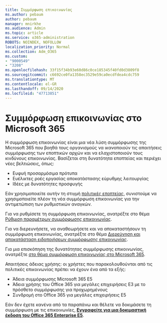 ```yaml
---
title: Συμμόρφωση επικοινωνίας
ms.author: pebaum
author: pebaum
manager: mnirkhe
ms.audience: Admin
ms.topic: article
ms.service: o365-administration
ROBOTS: NOINDEX, NOFOLLOW
localization_priority: Normal
ms.collection: Adm_O365
ms.custom:
- "9000549"
- "3208"
ms.openlocfilehash: 33f15f34b93e60d86c0ce185345f40fd0d3809f8
ms.sourcegitcommit: c6692ce0fa1358ec3529e59ca0ecdfdea4cdc759
ms.translationtype: MT
ms.contentlocale: el-GR
ms.lasthandoff: 09/14/2020
ms.locfileid: "47713851"
---
```

# <a name="communication-compliance-in-microsoft-365"></a>Συμμόρφωση επικοινωνίας στο Microsoft 365

Η συμμόρφωση επικοινωνίας είναι μια νέα λύση συμμόρφωσης της Microsoft 365 που βοηθά τους οργανισμούς να ικανοποιούν τις απαιτήσεις συμμόρφωσης των εποπτικών αρχών και να ελαχιστοποιούν τους κινδύνους επικοινωνίας. Βασίζεται στη δυνατότητα εποπτείας και περιέχει νέες βελτιώσεις, όπως:

- Ευφυή προσαρμόσιμα πρότυπα
- Ευέλικτες ροές εργασίας αποκατάστασης εύρυθμης λειτουργίας
- Ιδέες με δυνατότητες προσφυγής

Εάν χρησιμοποιείτε αυτήν τη στιγμή [πολιτικές εποπτείας](https://docs.microsoft.com/microsoft-365/compliance/supervision-policies), συνιστούμε να χρησιμοποιείτε πλέον τη νέα συμμόρφωση επικοινωνίας για την αντιμετώπιση των ρυθμιστικών αναγκών.

Για να ρυθμίσετε τη συμμόρφωση επικοινωνίας, ανατρέξτε στο θέμα [Ρύθμιση παραμέτρων συμμόρφωσης επικοινωνίας](https://docs.microsoft.com/microsoft-365/compliance/communication-compliance-configure).

Για να διερευνήσετε, να αναθεωρήσετε και να αποκαταστήσουν τη συμμόρφωση επικοινωνίας, ανατρέξτε στο θέμα [Διερεύνηση και αποκατάσταση ειδοποιήσεων συμμόρφωσης επικοινωνίας](https://docs.microsoft.com/microsoft-365/compliance/communication-compliance-investigate-remediate).

Για μια επισκόπηση της δυνατότητας συμμόρφωσης επικοινωνίας, ανατρέξτε [στο θέμα συμμόρφωση επικοινωνίας στο Microsoft 365](https://docs.microsoft.com/microsoft-365/compliance/communication-compliance).

Απαιτήσεις άδειας χρήσης: οι χρήστες που παρακολουθούνται από τις πολιτικές επικοινωνίας πρέπει να έχουν ένα από τα εξής:

- Άδεια συμμόρφωσης Microsoft 365 E5
- Άδεια χρήσης του Office 365 για μεγάλες επιχειρήσεις E3 με το πρόσθετο συμμόρφωσης για προχωρημένους
- Συνδρομή στο Office 365 για μεγάλες επιχειρήσεις E5

Εάν δεν έχετε κανένα από τα παραπάνω και θέλετε να δοκιμάσετε τη συμμόρφωση με τις επικοινωνίες, **[Εγγραφείτε για μια δοκιμαστική έκδοση του Office 365 Enterprise E5](https://go.microsoft.com/fwlink/p/?LinkID=698279)**.